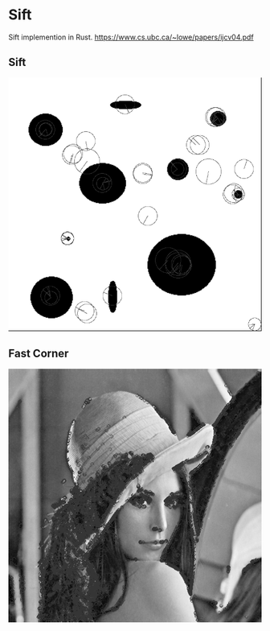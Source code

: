 # Sift
Sift implemention in Rust. https://www.cs.ubc.ca/~lowe/papers/ijcv04.pdf

## Sift
![sift](doc/circles_sift.png)

## Fast Corner
![fast](doc/lenna_fast.png)